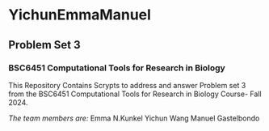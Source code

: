 # YichunEmmaManuel

## Problem Set 3
### BSC6451 Computational Tools for Research in Biology

This Repository Contains Scrypts to address and answer 
Problem set 3 from the BSC6451 Computational Tools for 
Research in Biology Course- Fall 2024.

_The team members are:_ 
Emma N.Kunkel
Yichun Wang
Manuel Gastelbondo
